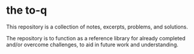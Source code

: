 # the to-q

This repository is a collection of notes, excerpts, problems, and solutions.

The repository is to function as a reference library for already completed and/or overcome challenges, to aid in future work and understanding.

